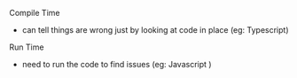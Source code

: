 Compile Time 
- can tell things are wrong just by looking at code in place (eg: Typescript)

Run Time  
- need to run the code to find issues (eg: Javascript )